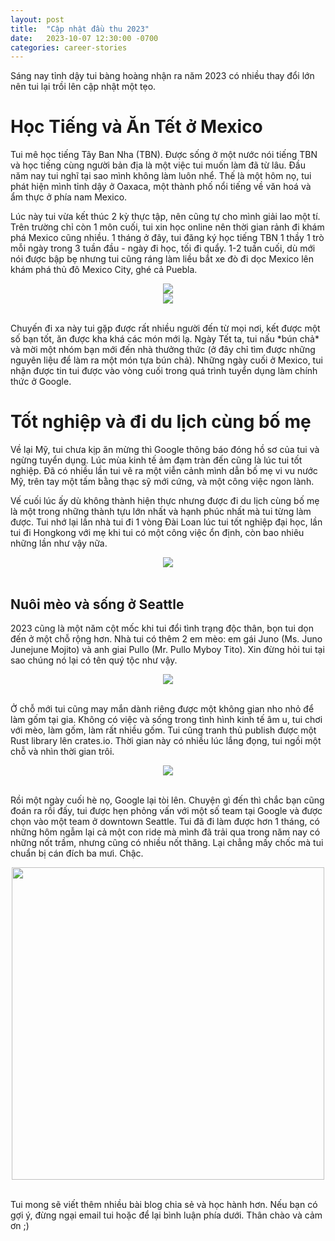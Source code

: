 ```yaml
---
layout: post
title:  "Cập nhật đầu thu 2023"
date:   2023-10-07 12:30:00 -0700
categories: career-stories
---
```


Sáng nay tỉnh dậy tui bàng hoàng nhận ra năm 2023 có nhiều thay đổi lớn nên tui lại trồi lên cập nhật một tẹo.

# Học Tiếng và Ăn Tết ở Mexico 

Tui mê học tiếng Tây Ban Nha (TBN). Được sống ở một nước nói tiếng TBN và học tiếng cùng người bản địa là một việc tui muốn làm đã từ lâu. 
Đầu năm nay tui nghĩ tại sao mình không làm luôn nhể. 
Thế là một hôm nọ, tui phát hiện mình tỉnh dậy ở Oaxaca, một thành phố nổi tiếng về văn hoá và ẩm thực ở phía nam Mexico. 

Lúc này tui vừa kết thúc 2 kỳ thực tập, nên cũng tự cho mình giải lao một tí. 
Trên trường chỉ còn 1 môn cuối, tui xin học online nên thời gian rảnh đi khám phá Mexico cũng nhiều. 
1 tháng ở đây, tui đăng ký học tiếng TBN 1 thầy 1 trò mỗi ngày trong 3 tuần đầu - ngày đi học, tối đi quẩy. 
1-2 tuần cuối, dù mới nói được bập bẹ nhưng tui cũng ráng làm liều bắt xe đò đi dọc Mexico lên khám phá thủ đô Mexico City, ghé cả Puebla. 

<center><img src="{{ site.url }}/assets/2023-update/in-mexico2.jpg"></center>
<center><img src="{{ site.url }}/assets/2023-update/in-mexico.png"></center>
<br>

Chuyến đi xa này tui gặp được rất nhiều người đến từ mọi nơi, kết được một số bạn tốt, ăn được kha khá các món mới lạ. 
Ngày Tết ta, tui nấu \*bún chả\* và mời một nhóm bạn mới đến nhà thưởng thức (ở đây chỉ tìm được những nguyên liệu để làm ra một món tựa bún chả). 
Những ngày cuối ở Mexico, tui nhận được tin tui được vào vòng cuối trong quá trình tuyển dụng làm chính thức ở Google.

# Tốt nghiệp và đi du lịch cùng bố mẹ

Về lại Mỹ, tui chưa kịp ăn mừng thì Google thông báo đóng hồ sơ của tui và ngừng tuyển dụng. 
Lúc mùa kinh tế ảm đạm tràn đến cũng là lúc tui tốt nghiệp. 
Đã có nhiều lần tui vẽ ra một viễn cảnh mình dẫn bố mẹ vi vu nước Mỹ, trên tay một tấm bằng thạc sỹ mới cứng, và một công việc ngon lành. 

Vế cuối lúc ấy dù không thành hiện thực nhưng được đi du lịch cùng bố mẹ là một trong những thành tựu lớn nhất và hạnh phúc nhất mà tui từng làm được. 
Tui nhớ lại lần nhà tui đi 1 vòng Đài Loan lúc tui tốt nghiệp đại học, lần tui đi Hongkong với mẹ khi tui có một công việc ổn định, còn bao nhiêu những lần như vậy nữa.

<center><img src="{{ site.url }}/assets/2023-update/family-trip.png"></center>
<br>

## Nuôi mèo và sống ở Seattle

2023 cũng là một năm cột mốc khi tui đổi tình trạng độc thân, bọn tui dọn đến ở một chỗ rộng hơn. 
Nhà tui có thêm 2 em mèo: em gái Juno (Ms. Juno Junejune Mojito) và anh giai Pullo (Mr. Pullo Myboy Tito). 
Xin đừng hỏi tui tại sao chúng nó lại có tên quý tộc như vậy. 

<center><img src="{{ site.url }}/assets/2023-update/pullo-and-june.png"></center>
<br>

Ở chỗ mới tui cũng may mắn dành riêng được một không gian nho nhỏ để làm gốm tại gia. 
Không có việc và sống trong tình hình kinh tế âm u, tui chơi với mèo, làm gốm, làm rất nhiều gốm. 
Tui cũng tranh thủ publish được một Rust library lên crates.io. 
Thời gian này có nhiều lúc lắng đọng, tui ngồi một chỗ và nhìn thời gian trôi.

<center><img src="{{ site.url }}/assets/2023-update/my-ceramics.png"></center>
<br>


Rồi một ngày cuối hè nọ, Google lại tòi lên. 
Chuyện gì đến thì chắc bạn cũng đoán ra rồi đấy, tui được hẹn phỏng vấn với một số team tại Google và được chọn vào một team ở downtown Seattle. 
Tui đã đi làm được hơn 1 tháng, có những hôm ngẫm lại cả một con ride mà mình đã trải qua trong năm nay có những nốt trầm, nhưng cũng có nhiều nốt thăng. 
Lại chẳng mấy chốc mà tui chuẩn bị cán đích ba mưi. Chậc.

<center><img src="{{ site.url }}/assets/2023-update/tui-2023.JPG" width="500"></center>
<br>

Tui mong sẽ viết thêm nhiều bài blog chia sẻ và học hành hơn. Nếu bạn có gợi ý, đừng ngại email tui hoặc để lại bình luận phía dưới. Thân chào và cảm ơn ;)

